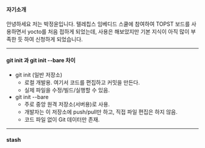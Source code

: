 #### 자기소개
안녕하세요 저는 박정윤입니다.
텔레칩스 임베디드 스쿨에 참여하여 TOPST 보드를 사용하면서 yocto를 처음 접하게 되었는데, 사용은 해보았지만 기본 지식이 아직 많이 부족한 듯 하여 신청하게 되었습니다.

----
#### git init 과  git init --bare 차이
+ git init (일반 저장소)
  + 로컬 개발용. 여기서 코드를 편집하고 커밋을 만든다.
  + 실제 파일을 수정/빌드/실행할 수 있음.
+ git init --bare
  + 주로 중앙 원격 저장소(서버용)로 사용.
  + 개발자는 이 저장소에 push/pull만 하고, 직접 파일 편집은 하지 않음.
  + 코드 파일 없이 Git 데이터만 존재.

----
#### stash

